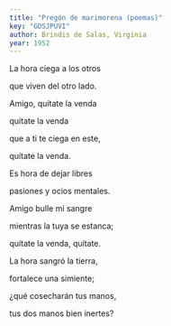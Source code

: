 ```yaml
---
title: "Pregón de marimorena (poemas)"
key: "GDSJPUVI"
author: Brindis de Salas, Virginia
year: 1952
---
```

<div data-schema-version="8"><p>La hora ciega a los otros</p> <p>que viven del otro lado.</p> <p>Amigo, quítate la venda</p> <p>quítate la venda</p> <p>que a ti te ciega en este,</p> <p>quítate la venda.</p> <p> </p> <p>Es hora de dejar libres</p> <p>pasiones y ocios mentales.</p> <p>Amigo bulle mi sangre</p> <p>mientras la tuya se estanca;</p> <p>quítate la venda, quítate.</p> <p> </p> <p>La hora sangró la tierra,</p> <p>fortalece una simiente;</p> <p>¿qué cosecharán tus manos,</p> <p>tus dos manos bien inertes?</p> </div>